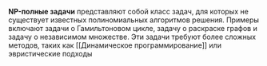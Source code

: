 **NP-полные задачи** представляют собой класс задач, для которых не существует известных полиномиальных алгоритмов решения. Примеры включают задачи о Гамильтоновом цикле, задачу о раскраске графов и задачу о независимом множестве. Эти задачи требуют более сложных методов, таких как [[Динамическое программирование]] или эвристические подходы